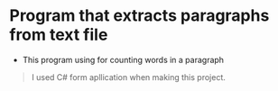 # Program that extracts paragraphs from text file
 
- This program using for counting words in a paragraph
> I used C# form apllication when making this project.
